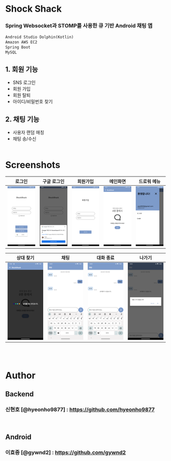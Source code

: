 # Shock Shack
### Spring Websocket과 STOMP를 사용한 큐 기반 Android 채팅 앱

    Android Studio Dolphin(Kotlin)
    Amazon AWS EC2
    Spring Boot
    MySQL

## 1. 회원 기능
 - SNS 로그인
 - 회원 가입
 - 회원 탈퇴
 - 아이디/비밀번호 찾기

## 2. 채팅 기능
 - 사용자 랜덤 매칭
 - 채팅 송/수신
<br><br>
 # Screenshots

| 로그인 | 구글 로그인 | 회원가입 | 메인화면 | 드로워 메뉴 |
|:---:|:---:|:---:|:---:|:---:|
|  ![login](/img/login.png) | ![google](/img/google%20signin.png) | ![signup](/img/signup.png) |  ![main](/img/main.png) | ![drawer](/img/drawer.png) |

| 상대 찾기 | 채팅 | 대화 종료 | 나가기 |
|:---:|:---:|:---:|:---:|
| ![enqueue](/img/enqueue.png) |  ![chat](/img/chat.png) | ![opponent_left](/img/opponent_left.png) | ![exit](/img/exit.png) |


<br><br>
# Author
## Backend 
### 신현호 [@hyeonho9877] : https://github.com/hyeonho9877
<br>

## Android 
### 이효중 [@gywnd2] : https://github.com/gywnd2
